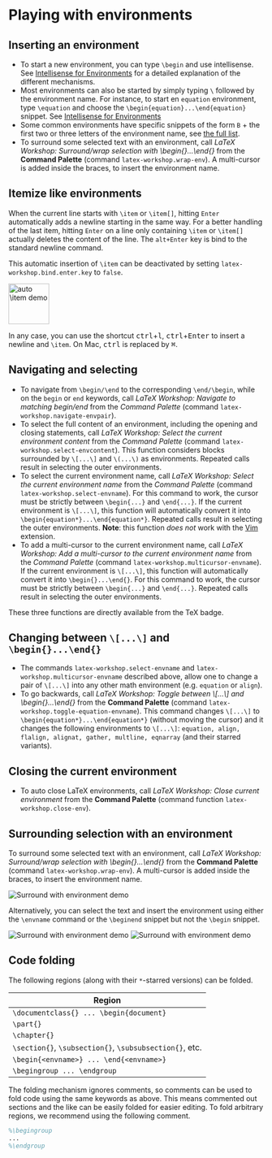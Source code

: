 # Playing with environments

## Inserting an environment

- To start a new environment, you can type `\begin` and use intellisense. See [Intellisense for Environments](Intellisense#environments) for a detailed explanation of the different mechanisms.
- Most environments can also be started by simply typing `\` followed by the environment name. For instance, to start en `equation` environment, type `\equation` and choose the `\begin{equation}...\end{equation}` snippet. See [Intellisense for Environments](Intellisense#environments)
- Some common environments have specific snippets of the form `B` + the first two or three letters of the environment name, see [the full list](Snippets#Environments).
- To surround some selected text with an environment, call _LaTeX Workshop: Surround/wrap selection with \\begin{}...\\end{}_ from the **Command Palette** (command `latex-workshop.wrap-env`). A multi-cursor is added inside the braces, to insert the environment name.

## Itemize like environments

When the current line starts with `\item` or `\item[]`, hitting `Enter` automatically adds a newline starting in the same way. For a better handling of the last item, hitting `Enter` on a line only containing `\item` or `\item[]` actually deletes the content of the line. The `alt+Enter` key is bind to the standard newline command.

This automatic insertion of `\item` can be deactivated by setting `latex-workshop.bind.enter.key` to `false`.

<img src="https://github.com/James-Yu/LaTeX-Workshop/raw/master/demo_media/auto item.gif" alt="auto \item demo" height="80px">

In any case, you can use the shortcut <kbd>ctrl</kbd>+<kbd>l</kbd>, <kbd>ctrl</kbd>+<kbd>Enter</kbd> to insert a newline and `\item`. On Mac, <kbd>ctrl</kbd> is replaced by <kbd>⌘</kbd>.

## Navigating and selecting

- To navigate from `\begin/\end` to the corresponding `\end/\begin`, while on the `begin` or `end` keywords, call _LaTeX Workshop: Navigate to matching begin/end_ from the _Command Palette_ (command `latex-workshop.navigate-envpair`).
- To select the full content of an environment, including the opening and closing statements, call _LaTeX Workshop: Select the current environment content_ from the _Command Palette_ (command `latex-workshop.select-envcontent`). This function considers blocks surrounded by `\[...\]` and `\(...\)` as environments. Repeated calls result in selecting the outer environments.
- To select the current environment name, call _LaTeX Workshop: Select the current environment name_ from the _Command Palette_ (command `latex-workshop.select-envname`). For this command to work, the cursor must be strictly between `\begin{...}` and `\end{...}`. If the current environment is `\[...\]`, this function will automatically convert it into `\begin{equation*}...\end{equation*}`. Repeated calls result in selecting the outer environments. **Note**: this function _does not_ work with the [Vim](https://github.com/VSCodeVim/Vim) extension.
- To add a multi-cursor to the current environment name, call _LaTeX Workshop: Add a multi-cursor to the current environment name_ from the _Command Palette_ (command `latex-workshop.multicursor-envname`). If the current environment is `\[...\]`, this function will automatically convert it into `\begin{}...\end{}`. For this command to work, the cursor must be strictly between `\begin{...}` and `\end{...}`. Repeated calls result in selecting the outer environments.

These three functions are directly available from the TeX badge.

## Changing between `\[...\]` and `\begin{}...\end{}`

- The commands `latex-workshop.select-envname` and `latex-workshop.multicursor-envname` described above, allow one to change a pair of `\[...\]` into any other math environment (e.g. `equation` or `align`).
- To go backwards, call _LaTeX Workshop: Toggle between \\[...\\] and \\begin{}...\\end{}_ from the **Command Palette** (command `latex-workshop.toggle-equation-envname`). This command changes `\[...\]` to `\begin{equation*}...\end{equation*}` (without moving the cursor) and it changes the following environments to `\[...\]`: `equation, align, flalign, alignat, gather, multline, eqnarray` (and their starred variants).

## Closing the current environment

- To auto close LaTeX environments, call _LaTeX Workshop: Close current environment_ from the **Command Palette** (command function `latex-workshop.close-env`).

## Surrounding selection with an environment

To surround some selected text with an environment, call _LaTeX Workshop: Surround/wrap selection with \\begin{}...\\end{}_ from the **Command Palette** (command `latex-workshop.wrap-env`). A multi-cursor is added inside the braces, to insert the environment name.

<img src="https://github.com/James-Yu/LaTeX-Workshop/raw/master/demo_media/surround-env.gif" alt="Surround with environment demo">

Alternatively, you can select the text and insert the environment using either the `\envname` command or the `\beginend` snippet but not the `\begin` snippet.

<img src="https://github.com/James-Yu/LaTeX-Workshop/raw/master/demo_media/surround-envname.gif" alt="Surround with environment demo">

<img src="https://github.com/James-Yu/LaTeX-Workshop/raw/master/demo_media/surround-beginend.gif" alt="Surround with environment demo">

## Code folding

The following regions (along with their `*`-starred versions) can be folded.

|                          Region                         |
| ------------------------------------------------------- |
|         `\documentclass{} ... \begin{document}`         |
|                        `\part{}`                        |
|                       `\chapter{}`                      |
| `\section{}`, `\subsection{}`, `\subsubsection{}`, etc. |
|           `\begin{<envname>} ... \end{<envname>}`       |
|                 `\begingroup ... \endgroup`             |

The folding mechanism ignores comments, so comments can be used to fold code using the same keywords as above. This means commented out sections and the like can be easily folded for easier editing. To fold arbitrary regions, we recommend using the following comment.

```latex
%\begingroup
...
%\endgroup
```
